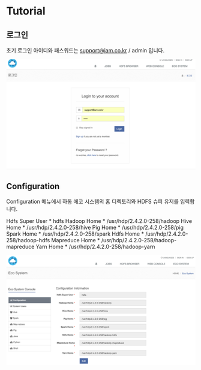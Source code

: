 # Tutorial

## 로그인

초기 로그인 아이디와 패스워드는 support@iam.co.kr / admin 입니다.

![](images/login.png)

## Configuration

Configuration 메뉴에서 하둡 에코 시스템의 홈 디렉토리와 HDFS 슈퍼 유저를 입력합니다.

Hdfs Super User *
hdfs
Hadoop Home *
/usr/hdp/2.4.2.0-258/hadoop
Hive Home *
/usr/hdp/2.4.2.0-258/hive
Pig Home *
/usr/hdp/2.4.2.0-258/pig
Spark Home *
/usr/hdp/2.4.2.0-258/spark
Hdfs Home *
/usr/hdp/2.4.2.0-258/hadoop-hdfs
Mapreduce Home *
/usr/hdp/2.4.2.0-258/hadoop-mapreduce
Yarn Home *
/usr/hdp/2.4.2.0-258/hadoop-yarn


![](images/configuration.png)




